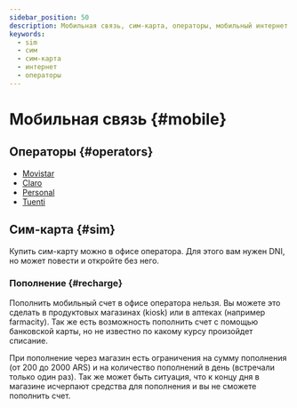 ```yaml
---
sidebar_position: 50
description: Мобильная связь, сим-карта, операторы, мобильный интернет
keywords:
  - sim
  - сим
  - сим-карта
  - интернет
  - операторы
---
```


# Мобильная связь {#mobile}

## Операторы {#operators}

- [Movistar](https://www.movistar.com.ar/)
- [Claro](https://www.claro.com.ar/)
- [Personal](https://www.personal.com.ar/)
- [Tuenti](https://www.tuenti.com.ar/)

## Сим-карта {#sim}

Купить сим-карту можно в офисе оператора. Для этого вам нужен DNI, но может повести и откройте без него.

### Пополнение {#recharge}

Пополнить мобильный счет в офисе оператора нельзя. Вы можете это сделать в продуктовых магазинах (kiosk) или в аптеках (например farmacity). Так же есть возможность пополнить счет с помощью банковской карты, но не известно по какому курсу произойдет списание.

При пополнение через магазин есть ограничения на сумму пополнения (от 200 до 2000 ARS) и на количество пополнений в день (встречали только один раз). Так же может быть ситуация, что к концу дня в магазине исчерпают средства для пополнения и вы не сможете пополнить счет.